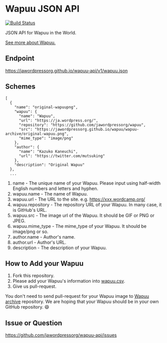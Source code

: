 # Wapuu JSON API
[![Build Status](https://travis-ci.org/jawordpressorg/wapuu-api.svg?branch=master)](https://travis-ci.org/jawordpressorg/wapuu-api)

JSON API for Wapuu in the World.

[See more about Wapuu.](http://jawordpressorg.github.io/wapuu/)

## Endpoint

https://jawordpressorg.github.io/wapuu-api/v1/wapuu.json

## Schemes

```
[
  {
    "name": "original-wapuupng",
    "wapuu": {
      "name": "Wapuu",
      "url": "https://ja.wordpress.org/",
      "repository": "https://github.com/jawordpressorg/wapuu",
      "src": "https://jawordpressorg.github.io/wapuu/wapuu-archive/original-wapuu.png",
      "mime_type": "image/png"
    },
    "author": {
      "name": "Kazuko Kaneuchi",
      "url": "https://twitter.com/mutsuking"
    },
    "description": "Original Wapuu"
  },
  ...
```

1. name - The unique name of your Wapuu. Please input using half-width English numbers and letters and hyphen.
2. wapuu.name - The name of Wapuu.
3. wapuu.url - The URL to the site. e.g. https://xxx.wordcamp.org/
4. wapuu.repository - The repository URL of your Wapuu. In many case, it is GitHub's URL.
5. wapuu.src - The image url of the Wapuu. It should be GIF or PNG or JPEG.
6. wapuu.mime_type - The mime_type of your Wapuu. It should be image/png or so.
7. author.name - Author's name.
8. author.url - Author's URL.
9. description - The description of your Wapuu.

## How to Add your Wapuu

1. Fork this repository.
2. Please add your Wapuu's information into [wapuu.csv](https://github.com/jawordpressorg/wapuu-api/blob/master/wapuu.csv).
3. Give us pull-request.

You don't need to send pull-request for your Wapuu image to [Wapuu archive](http://jawordpressorg.github.io/wapuu/) repository.
We are hoping that your Wapuu should be in your own GitHub repository. :smile:

## Issue or Question

https://github.com/jawordpressorg/wapuu-api/issues
